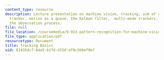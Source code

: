 ```yaml
---
content_type: resource
description: Lecture presentation on machine vision, tracking, sum of squared differences
  tracker, motion as a queue, the Kalman filter,  multi-mode trackers, and affecting
  the observation process.
file: null
file_location: /coursemedia/9-913-pattern-recognition-for-machine-vision-fall-2004/61435dc784a5b1fdd15def8c5b6ef0e7_class_11.pdf
file_type: application/pdf
resourcetype: Document
title: Tracking Basics
uid: 61435dc7-84a5-b1fd-d15d-ef8c5b6ef0e7
---
```

